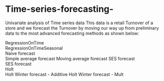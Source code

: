# Time-series-forecasting-
Univariate analysis of Time series data 
This data is a retail Turnover of a store and we forecast the Turnover by moving our way up from preliminary data to the most advanced forecasting methods as shown below: 

RegressionOnTime	
RegressionOnTimeSeasonal	
Naive forecast	
Simple average forecast	
Moving average forecast	
SES forecast	
SES forecast	
Holt	
Holt Winter forecast - Additive	
Holt Winter forecast - Mult
